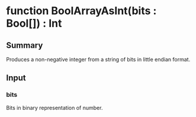 # function BoolArrayAsInt(bits : Bool[]) : Int

## Summary
Produces a non-negative integer from a string of bits in little endian format.

## Input
### bits
Bits in binary representation of number.
